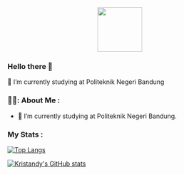 <div id="header" align="center">
  <img src="https://media.giphy.com/media/Ll22OhMLAlVDb8UQWe/giphy.gif" width="100"/>
</div>

### Hello there 👋
🔭 I’m currently studying at Politeknik Negeri Bandung

### 👨‍💻: About Me :
- :telescope: I’m currently studying at Politeknik Negeri Bandung.
  
### My Stats :
[![Top Langs](https://github-readme-stats.vercel.app/api/top-langs/?username=kristandy&layout=donut&theme=radical)](https://github.com/kristandy/github-readme-stats)

[![Kristandy's GitHub stats](https://github-readme-stats.vercel.app/api?username=kristandy&theme=radical)](https://github.com/kristandy/github-readme-stats)
<!--
**kristandy/kristandy** is a ✨ _special_ ✨ repository because its `README.md` (this file) appears on your GitHub profile.

Here are some ideas to get you started:

- 🌱 I’m currently learning ...
- 👯 I’m looking to collaborate on ...
- 🤔 I’m looking for help with ...
- 💬 Ask me about ...
- 📫 How to reach me: ...
- 😄 Pronouns: ...
- ⚡ Fun fact: ...
-->
